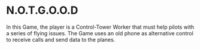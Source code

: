 # N.O.T.G.O.O.D
In this Game, the player is a Control-Tower Worker that must help pilots with a series of flying issues. The Game uses an old phone as alternative control to receive calls and send data to the planes.
